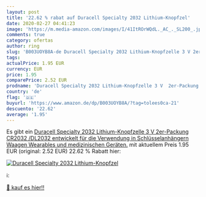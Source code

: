 ```yaml
---
layout: post
title: '22.62 % rabat auf Duracell Specialty 2032 Lithium-Knopfzel'
date: 2020-02-27 04:41:23
image: 'https://m.media-amazon.com/images/I/41ItROrWQdL._AC_._SL200_.jpg'
comments: true
category: ofertas
author: ring
slug: 'B003UOYB8A-de Duracell Specialty 2032 Lithium-Knopfzelle 3 V 2er-Packung...'
tags: 
actualPrice: 1.95 EUR
currency: EUR
price: 1.95
comparePrice: 2.52 EUR
prodname: 'Duracell Specialty 2032 Lithium-Knopfzelle 3 V  2er-Packung  CR2032 /DL2032 entwickelt für die Verwendung in Schlüsselanhängern  Waagen  Wearables und medizinischen Geräten.'
country: 'de'
flag: '🇩🇪'
buyurl: 'https://www.amazon.de/dp/B003UOYB8A/?tag=tolees0ca-21'
descuento: '22.62'
average: '1.95'
---
```


Es gibt ein [Duracell Specialty 2032 Lithium-Knopfzelle 3 V  2er-Packung  CR2032 /DL2032 entwickelt für die Verwendung in Schlüsselanhängern  Waagen  Wearables und medizinischen Geräten.](https://www.amazon.de/dp/B003UOYB8A/?tag=tolees0ca-21) mit aktuellem Preis 1.95 EUR (original: 2.52 EUR) 22.62 % Rabatt hier:

[![Duracell Specialty 2032 Lithium-Knopfzel](https://m.media-amazon.com/images/I/41ItROrWQdL._AC_._SL200_.jpg)](https://www.amazon.de/dp/B003UOYB8A/?tag=tolees0ca-21)

ℹ️:


[🛒 kauf es hier!!](https://www.amazon.de/dp/B003UOYB8A/?tag=tolees0ca-21)
